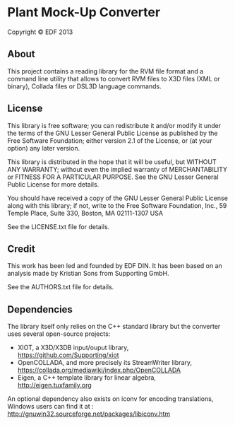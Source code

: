 Plant Mock-Up Converter
=======================

Copyright © EDF 2013

About
-----

This project contains a reading library for the RVM file format and a command line utility that allows to convert RVM files to X3D files (XML or binary), Collada files or DSL3D language commands.

License
-------
This library is free software; you can redistribute it and/or modify it under the terms of the GNU Lesser General Public License as published by the Free Software Foundation; either version 2.1 of the License, or (at your option) any later version.

This library is distributed in the hope that it will be useful, but WITHOUT ANY WARRANTY; without even the implied warranty of MERCHANTABILITY or FITNESS FOR A PARTICULAR PURPOSE.  See the GNU Lesser General Public License for more details.

You should have received a copy of the GNU Lesser General Public License along with this library; if not, write to the Free Software Foundation, Inc., 59 Temple Place, Suite 330, Boston, MA  02111-1307  USA
  
See the LICENSE.txt file for details.

Credit
------
This work has been led and founded by EDF DIN.
It has been based on an analysis made by Kristian Sons from Supporting GmbH.

See the AUTHORS.txt file for details.

Dependencies
------------

The library itself only relies on the C++ standard library but the converter uses several open-source projects:
 - XIOT, a X3D/X3DB input/ouput library, https://github.com/Supporting/xiot
 - OpenCOLLADA, and more precisely its StreamWriter library, https://collada.org/mediawiki/index.php/OpenCOLLADA
 - Eigen, a C++ template library for linear algebra, http://eigen.tuxfamily.org

An optional dependency also exists on iconv for encoding translations, Windows users can find it at : http://gnuwin32.sourceforge.net/packages/libiconv.htm


